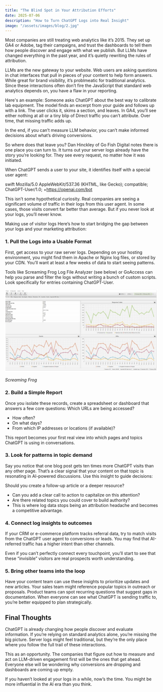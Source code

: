 ```yaml
---
title: "The Blind Spot in Your Attribution Efforts"
date: 2025-07-06
description: "How to Turn ChatGPT Logs into Real Insight"
image: "/assets/images/blog/2.jpg"
---
```

Most companies are still treating web analytics like it’s 2015. They set up GA4 or Adobe, tag their campaigns, and trust the dashboards to tell them how people discover and engage with what we publish. But LLMs have changed everything in the past year, and it’s quietly rewriting the rules of attribution.

LLMs are the new gateway to your website. Web users are asking questions in chat interfaces that pull in pieces of your content to help form answers. While great for brand visibility, it’s problmeatic for traditional analytics. Since these interactions often don’t fire the JavaScript that standard web analytics depends on, you have a flaw in your reporting.

Here's an example: Someone asks ChatGPT about the best way to calibrate lab equipment. The model finds an excerpt from your guide and follows up with a link. The user clicks it, skims a section, and leaves. In GA4, you’ll see either nothing at all or a tiny blip of Direct traffic you can’t attribute. Over time, that missing traffic adds up.

In the end, if you can’t measure LLM behavior, you can’t make informed decisions about what’s driving conversions.

So where does that leave you?
Dan Hinckley of Go Fish Digital notes there is one place you can turn to. It turns out your server logs already have the story you’re looking for. They see every request, no matter how it was initiated.

When ChatGPT sends a user to your site, it identifies itself with a special user agent:

swift
Mozilla/5.0 AppleWebKit/537.36 (KHTML, like Gecko); compatible; ChatGPT-User/1.0; +https://openai.com/bot


This isn’t some hypothetical curiosity. Real companies are seeing a significant volume of traffic in their logs from this user agent. In some cases, those visits convert far better than average. But if you never look at your logs, you’ll never know.

Making use of visitor logs
Here’s how to start bridging the gap between your logs and your marketing attribution:

### 1. Pull the Logs into a Usable Format
First, get access to your raw server logs. Depending on your hosting environment, you might find them in Apache or Nginx log files, or stored by your CDN. You’ll want at least a few weeks of data to start seeing patterns.

Tools like Screaming Frog Log File Analyzer (see below) or GoAccess can help you parse and filter the logs without writing a bunch of custom scripts. Look specifically for entries containing ChatGPT-User.

  <img src="/assets/images/blog/screaming.png" alt="Screaming Frog diagram">

*Screaming Frog*

### 2. Build a Simple Report
Once you isolate these records, create a spreadsheet or dashboard that answers a few core questions: Which URLs are being accessed?

- How often?
- On what days?
- From which IP addresses or locations (if available)?

This report becomes your first real view into which pages and topics ChatGPT is using in conversations.

### 3. Look for patterns in topic demand
Say you notice that one blog post gets ten times more ChatGPT visits than any other page. That’s a clear signal that your content on that topic is resonating in AI-powered discussions. Use this insight to guide decisions:

Should you create a follow-up article or a deeper resource?
- Can you add a clear call to action to capitalize on this attention?
- Are there related topics you could cover to build authority?
- This is where log data stops being an attribution headache and becomes a competitive advantage.

### 4. Connect log insights to outcomes
If your CRM or e-commerce platform tracks referral data, try to match visits from the ChatGPT user agent to conversions or leads. You may find that AI-referred traffic has a higher intent than other channels.

Even if you can’t perfectly connect every touchpoint, you’ll start to see that these “invisible” visitors are real prospects worth understanding.

### 5. Bring other teams into the loop
Have your content team can use these insights to prioritize updates and new articles. Your sales team might reference popular topics in outreach or proposals. Product teams can spot recurring questions that suggest gaps in documentation. When everyone can see what ChatGPT is sending traffic to, you’re better equipped to plan strategically.

## Final Thoughts
ChatGPT is already changing how people discover and evaluate information. If you’re relying on standard analytics alone, you’re missing the big picture. Server logs might feel traditional, but they’re the only place where you follow the full trail of these interactions.

This as an opportunity. The companies that figure out how to measure and act on LLM-driven engagement first will be the ones that get ahead. Everyone else will be wondering why conversions are dropping and dashboards are coming up empty.

If you haven’t looked at your logs in a while, now’s the time. You might be more influential in the AI era than you think.


